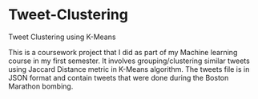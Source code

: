 # Tweet-Clustering
Tweet Clustering using K-Means

This is a coursework project that I did as part of my Machine learning course in my first semester. It involves grouping/clustering similar tweets using Jaccard Distance metric in K-Means algorithm. The tweets file is in JSON format and contain tweets that were done during the Boston Marathon bombing.
